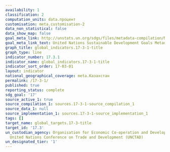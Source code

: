 ```yaml
---
availability: 1
classification: 2
computation_units: data.процент
customisation: meta.customisation-2
data_non_statistical: false
data_show_map: false
goal_meta_link: http://unstats.un.org/sdgs/files/metadata-compilation/Metadata-Goal-17.pdf
goal_meta_link_text: United Nations Sustainable Development Goals Metadata (pdf 468kB)
graph_title: global_indicators.17-3-1-title
graph_type: line
indicator_number: 17.3.1
indicator_name: global_indicators.17-3-1-title
indicator_sort_order: 17-03-01
layout: indicator
national_geographical_coverage: meta.Казахстан
permalink: /17-3-1/
published: true
reporting_status: complete
sdg_goal: '17'
source_active_1: true
source_compilation_1: sources.17-3-1-source_compilation_1
source_data_1: null
source_implementation_1: sources.17-3-1-source_implementation_1
tags: []
target_name: global_targets.17-3-title
target_id: '17.3'
un_custodian_agency: Organisation for Economic Co-operation and Development (OECD),
  United Nations Conference on Trade and Development (UNCTAD)
un_designated_tier: '1'
---
```

